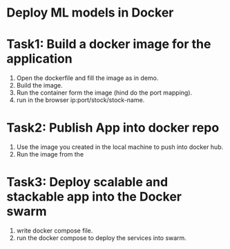 # Deploy ML models in Docker<br />
 
# Task1: Build a docker image for the application <br />
  1. Open the dockerfile and fill the image as in demo.<br />
  2. Build the image.<br />
  3. Run the container form the image (hind do the port mapping).<br />
  4. run in the browser ip:port/stock/stock-name. <br /> 
# Task2: Publish App into docker repo <br />
  1. Use the image you created in the local machine to push into docker hub.<br />
  2. Run the image from the  <br />
# Task3: Deploy scalable and stackable app into the Docker swarm
  1. write docker compose file.
  2. run the docker compose to deploy the services into swarm.
  
